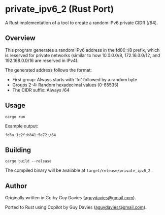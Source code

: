 # private_ipv6_2 (Rust Port)

A Rust implementation of a tool to create a random IPv6 private CIDR (/64).

## Overview

This program generates a random IPv6 address in the fd00::/8 prefix, which is reserved for private networks (similar to how 10.0.0.0/8, 172.16.0.0/12, and 192.168.0.0/16 are reserved in IPv4).

The generated address follows the format:
- First group: Always starts with 'fd' followed by a random byte
- Groups 2-4: Random hexadecimal values (0-65535)
- The CIDR suffix: Always /64

## Usage

```
cargo run
```

Example output:
```
fd3a:1c2f:b841:5e72:/64
```

## Building

```
cargo build --release
```

The compiled binary will be available at `target/release/private_ipv6_2`.

## Author

Originally written in Go by Guy Davies (aguydavies@gmail.com).

Ported to Rust using Copilot by Guy Davies (aguydavies@gmail.com).
